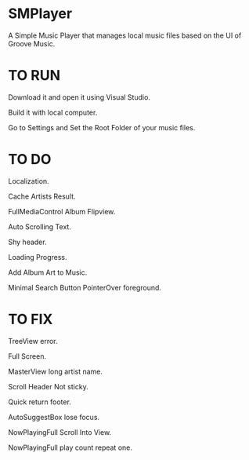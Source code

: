 # SMPlayer
A Simple Music Player that manages local music files based on the UI of Groove Music.

# TO RUN
Download it and open it using Visual Studio.

Build it with local computer.

Go to Settings and Set the Root Folder of your music files.

# TO DO

Localization.

Cache Artists Result.

FullMediaControl Album Flipview.

Auto Scrolling Text.

Shy header.

Loading Progress.

Add Album Art to Music.

Minimal Search Button PointerOver foreground.

# TO FIX

TreeView error.

Full Screen.

MasterView long artist name.

Scroll Header Not sticky.

Quick return footer.

AutoSuggestBox lose focus.

NowPlayingFull Scroll Into View.

NowPlayingFull play count repeat one.

